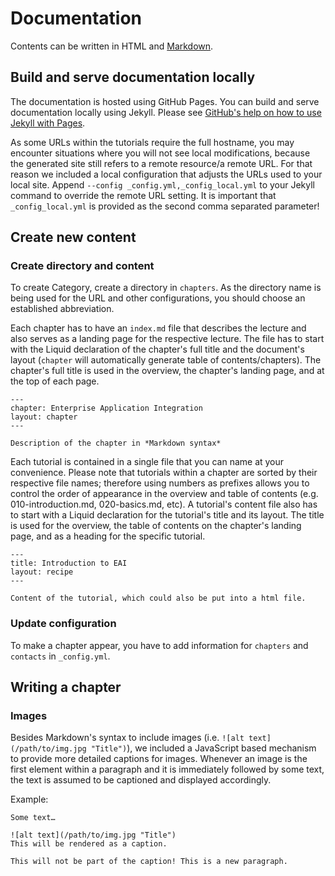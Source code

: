 Documentation
=========

Contents can be written in HTML and [Markdown](http://daringfireball.net/projects/markdown/basics).

Build and serve documentation locally
---------------------------------

The documentation is hosted using GitHub Pages.
You can build and serve documentation locally using Jekyll.
Please see [GitHub's help on how to use Jekyll with Pages](https://help.github.com/articles/using-jekyll-with-pages).

As some URLs within the tutorials require the full hostname, you may encounter situations where you will not see local modifications, because the generated site still refers to a remote resource/a remote URL.
For that reason we included a local configuration that adjusts the URLs used to your local site.
Append `--config _config.yml,_config_local.yml` to your Jekyll command to override the remote URL setting.
It is important that `_config_local.yml` is provided as the second comma separated parameter!

Create new content
--------------------

### Create directory and content
To create Category, create a directory in `chapters`.
As the directory name is being used for the URL and other configurations, you should choose an established abbreviation.

Each chapter has to have an `index.md` file that describes the lecture and also serves as a landing page for the respective lecture.
The file has to start with the Liquid declaration of the chapter's full title and the document's layout (`chapter` will automatically generate table of contents/chapters).
The chapter's full title is used in the overview, the chapter's landing page, and at the top of each page.
```
---
chapter: Enterprise Application Integration
layout: chapter
---

Description of the chapter in *Markdown syntax*
```

Each tutorial is contained in a single file that you can name at your convenience.
Please note that tutorials within a chapter are sorted by their respective file names; therefore using numbers as prefixes allows you to control the order of appearance in the overview and table of contents (e.g. 010-introduction.md, 020-basics.md, etc).
A tutorial's content file also has to start with a Liquid declaration for the tutorial's title and its layout.
The title is used for the overview, the table of contents on the chapter's landing page, and as a heading for the specific tutorial.
```
---
title: Introduction to EAI
layout: recipe
---

Content of the tutorial, which could also be put into a html file.
```

### Update configuration
To make a chapter appear, you have to add information for `chapters` and `contacts` in `_config.yml`.

Writing a chapter
------------------

### Images
Besides Markdown's syntax to include images (i.e. `![alt text](/path/to/img.jpg "Title")`), we included a JavaScript based mechanism to provide more detailed captions for images.
Whenever an image is the first element within a paragraph and it is immediately followed by some text, the text is assumed to be captioned and displayed accordingly.

Example:
```
Some text…

![alt text](/path/to/img.jpg "Title")
This will be rendered as a caption.

This will not be part of the caption! This is a new paragraph.
```
